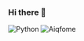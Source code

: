 ### Hi there 👋

<!--
**mariaisabelasn/mariaisabelasn** is a ✨ _special_ ✨ repository because its `README.md` (this file) appears on your GitHub profile.

Here are some ideas to get you started:

- 🔭 I’m currently working on ...
- 🌱 I’m currently learning ...
- 👯 I’m looking to collaborate on ...
- 🤔 I’m looking for help with ...
- 💬 Ask me about ...
- 📫 How to reach me: ...
- 😄 Pronouns: ...
- ⚡ Fun fact: ...
-->

![Python](https://img.shields.io/badge/Python-FFD43B?style=for-the-badge&logo=python&logoColor=blue)
![Aiqfome]({https://img.shields.io/badge/Aiqfome-7A1FA2?style=for-the-badge&logo=aiqfome&logoColor=white})
